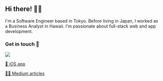 ## Hi there! 👋🏼

I'm a Software Engineer based in Tokyo. Before living in Japan, I worked as a Business Analyst in Hawaii. I'm passionate about full-stack web and app development. 

### Get in touch 📨

<a href="https://www.linkedin.com/in/michelledeniselau/"><img src="https://img.shields.io/badge/LinkedIn-0077B5?style=for-the-badge&logo=linkedin&logoColor=white" /></a>

<a href="https://www.michelledeniselau.com/gamebook">📱 iOS app</a>

<a href="https://mimzivvimzi.medium.com/">✍🏼 Medium articles</a> 
